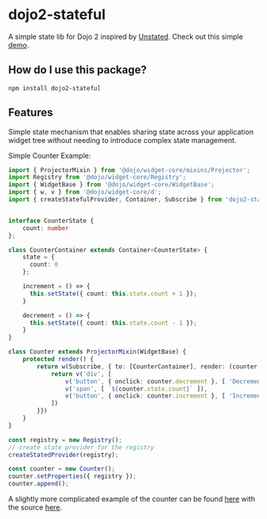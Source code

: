 # dojo2-stateful

A simple state lib for Dojo 2 inspired by [Unstated](https://github.com/jamiebuilds/unstated). Check out this simple [demo]([here](https://agubler.github.io/dojo2-stateful-example/)).

## How do I use this package?

```
npm install dojo2-stateful
```

## Features

Simple state mechanism that enables sharing state across your application widget tree without needing to introduce complex state management.

Simple Counter Example:

```ts
import { ProjectorMixin } from '@dojo/widget-core/mixins/Projector';
import Registry from '@dojo/widget-core/Registry';
import { WidgetBase } from '@dojo/widget-core/WidgetBase';
import { w, v } from '@dojo/widget-core/d';
import { createStatefulProvider, Container, Subscribe } from 'dojo2-stateful';


interface CounterState {
	count: number
};

class CounterContainer extends Container<CounterState> {
	state = {
	  count: 0
	};

	increment = () => {
	  this.setState({ count: this.state.count + 1 });
	}

	decrement = () => {
	  this.setState({ count: this.state.count - 1 });
	}
}

class Counter extends ProjectorMixin(WidgetBase) {
	protected render() {
		return w(Subscribe, { to: [CounterContainer], render: (counter: CounterContainer) => {
			return v('div', [
				v('button', { onclick: counter.decrement }, [ 'Decrement' ]),
				v('span', [ `${counter.state.count}` ]),
				v('button', { onclick: counter.increment }, [ 'Increment' ])
			])
		}})
	}
}

const registry = new Registry();
// create state provider for the registry
createStatedProvider(registry);

const counter = new Counter();
counter.setProperties({ registry });
counter.append();
```

A slightly more complicated example of the counter can be found [here](https://agubler.github.io/dojo2-stateful-example/) with the source [here](https://github.com/agubler/dojo2-stateful-example).
